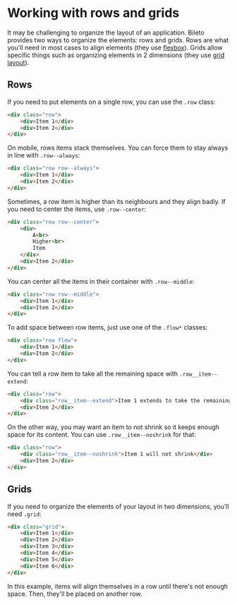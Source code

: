 # Working with rows and grids

It may be challenging to organize the layout of an application.
Bileto provides two ways to organize the elements: rows and grids.
Rows are what you'll need in most cases to align elements (they use [flexbox](https://developer.mozilla.org/docs/Web/CSS/CSS_Flexible_Box_Layout/Basic_Concepts_of_Flexbox)).
Grids allow specific things such as organizing elements in 2 dimensions (they use [grid layout](https://developer.mozilla.org/docs/Web/CSS/CSS_Grid_Layout/Basic_Concepts_of_Grid_Layout)).

## Rows

If you need to put elements on a single row, you can use the `.row` class:

```html
<div class="row">
    <div>Item 1</div>
    <div>Item 2</div>
</div>
```

On mobile, rows items stack themselves.
You can force them to stay always in line with `.row--always`:

```html
<div class="row row--always">
    <div>Item 1</div>
    <div>Item 2</div>
</div>
```

Sometimes, a row item is higher than its neighbours and they align badly.
If you need to center the items, use `.row--center`:

```html
<div class="row row--center">
    <div>
        A<br>
        Higher<br>
        Item
    </div>
    <div>Item 2</div>
</div>
```

You can center all the items in their container with `.row--middle`:

```html
<div class="row row--middle">
    <div>Item 1</div>
    <div>Item 2</div>
</div>
```

To add space between row items, just use one of the `.flow*` classes:

```html
<div class="row flow">
    <div>Item 1</div>
    <div>Item 2</div>
</div>
```

You can tell a row item to take all the remaining space with `.row__item--extend`:

```html
<div class="row">
    <div class="row__item--extend">Item 1 extends to take the remaining space</div>
    <div>Item 2</div>
</div>
```

On the other way, you may want an item to not shrink so it keeps enough space for its content.
You can use `.row__item--noshrink` for that:

```html
<div class="row">
    <div class="row__item--noshrink">Item 1 will not shrink</div>
    <div>Item 2</div>
</div>
```

## Grids

If you need to organize the elements of your layout in two dimensions, you’ll need `.grid`:

```html
<div class="grid">
    <div>Item 1</div>
    <div>Item 2</div>
    <div>Item 3</div>
    <div>Item 4</div>
    <div>Item 5</div>
    <div>Item 6</div>
</div>
```

In this example, items will align themselves in a row until there's not enough space.
Then, they'll be placed on another row.
